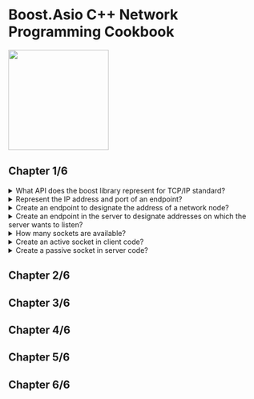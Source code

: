 # Boost.Asio C++ Network Programming Cookbook
<img src="../covers/9781783986545.jpg" width="200"/>

## Chapter 1/6

<details>
<summary>What API does the boost library represent for TCP/IP standard?</summary>

> The TCP/IP standard does not standardize the protocol API implementation;
> therefore, several API implementations exist. However, the one based on
> Berkeley Sockets API is the most widely used.

> **Resources**
> - Boost.Asio C++ Network Programming Cookbook - Chapter 1

> **References**
> ---
</details>

<details>
<summary>Represent the IP address and port of an endpoint?</summary>

> ```cpp
> #include <boost/asio.hpp>
>
> int main()
> {
>     boost::asio::ip::address_v4 address{boost::asio::ip::address_v4::from_string("127.0.0.1")};
>     boost::asio::ip::address_v6 address{boost::asio::ip::address_v6::any()};
>     boost::asio::ip::address address{boost::asio::ip::address::from_string("127.0.0.1")};
>     boost::asio::ip::port_type port{80};
> }
> ``````
>
> ---
> **Resources**
> - Boost.Asio C++ Network Programming Cookbook - Chapter 1
> ---
> **References**
> ---
</details>


<details>
<summary>Create an endpoint to designate the address of a network node?</summary>

> A pair of values consisting of an IP address and a protocol port number that
> uniquely identifies a particular application running on a particular host in
> a computer network is called an endpoint.
>
> The client application uses an endpoint to designate a particular server
> application it wants to communicate with.
>
> 1. Obtain the server application's IP address and port number. The IP address
>    should be specified as a string in the dot-decimal (IPv4) or hexadecimal
>    (IPv6) notation.
> 2. Represent the raw IP address as an object of the `asio::ip::address`
>    class.
> 3. Instantiate the object of the `asio::ip::tcp::endpoint` class from the
>    address object created in step 2 and a port number.
> 4. The endpoint is ready to be used to designate the server application in
>    Boost.Asio communication related methods.
>
> The server application uses an endpoint to specify a local IP address and a
> port number on which it wants to receive incoming messages from clients. If
> there is more than one IP address on the host, the server application will
> want to create a special endpoint representing all IP addresses at once.
>
> 1. Obtain the protocol port number on which the server will listen for
>    incoming requests.
> 2. Create a special instance of the `asio::ip::address` object representing
>    all IP addresses available on the host running the server.
> 3. Instantiate an object of the `asio::ip::tcp::endpoint` class from the
>    address object created in step 2 and a port number.
> 4. The endpoint is ready to be used to specify to the operating system that
>    the server wants to listen for incoming messages on all IP addresses and a
>    particular protocol port number.
>
> ```cpp
> #include <string>
> #include <boost/asio.hpp>
>
> int main()
> {
>     boost::asio::ip::address address{boost::asio::ip::address::from_string("localhost")};
>     boost::asio::ip::port_type port{80};
>     boost::asio::ip::tcp::endpoint endpoint{address, port};
> }
> ``````
>
> ---
> **Resources**
> - Boost.Asio C++ Network Programming Cookbook - Chapter 1
> ---
> **References**
> ---
</details>

<details>
<summary>Create an endpoint in the server to designate addresses on which the server wants to listen?</summary>

> ```cpp
> #include <boost/asio.hpp>
>
> int main()
> {
>     unsigned short port{8080};
>     auto address{boost::asio::ip::address_v6::any()};
>     boost::asio::ip::tcp::endpoint endpoint{address, port};
> }
> ``````
>
> The IP-protocol-version-agnostic class `asio::ip::address` does not provide
> the `any()` method. The server application must explicitly specify whether it
> wants to receive requests either on IPv4 or on IPv6 addresses by using the
> object returned by the `any()` method of either the `asio::ip::address_v4` or
> `asio::ip::address_v6` class correspondingly.
>
> ---
> **Resources**
> - Boost.Asio C++ Network Programming Cookbook - Chapter 1
>
> ---
> **References**
> ---
</details>

<details>
<summary>How many sockets are available?</summary>

> Basically, there are two types of sockets. A socket intended to be used to
> send and receive data to and from a remote application or to initiate a
> connection establishment process with it is called an active socket, whereas
> a passive socket is the one used to passively wait for incoming connection
> requests from remote applications.
>
> ```cpp
> #include <boost/asio.hpp>
>
> boost::asio::ip::tcp::socket{}; // active socket
> boost::asio::ip::tcp::acceptor{}; // passive socket
> ``````
>
> ---
> **Resources**
> - 1
>
> ---
> **References**
> ---
</details>

<details>
<summary>Create an active socket in client code?</summary>

> 1. Create an instance of the `boost::asio::io_service` class or use the one
>    that has been created earlier.
> 2. Create an object of the class that represents the transport layer protocol
>    (TCP or UDP) and the version of the underlying IP protocol (IPv4 or IPv6)
>    over which the socket is intended to communicate.
> 3. Create an object representing a socket corresponding to the required
>    protocol type. Pass the object of `boost::asio::io_service` class to the
>    socket's constructor.
> 4. Call the socket's `open()` method, passing the object representing the
>    protocol created in step 2 as an argument.
>
> ```cpp
> #include <boost/asio.hpp>
>
> int main()
> {
>     boost::asio::io_context service;
>     boost::asio::ip::tcp::socket socket{service};
>     boost::asio::ip::tcp protocol{boost::asio::ip::tcp::v4()};
>     socket.open(protocol);
>     socket.close();
> }
> ``````
>
> The `boost::asio::ip::tcp::socket` constructor throws an exception of the
> type `boost::system::system_error` if it fails.
>
> In Boost.Asio, opening a socket means associating it with full set of
> parameters describing a specific protocol over which the socket is intended
> to be communicating. When the Boost.Asio socket object is provided with these
> parameters, it has enough information to allocate a real socket object of the
> underlying operating system.
>
> ---
> **Resources**
> - Boost.Asio C++ Network Programming Cookbook - Chapter 1
> ---
> **References**
> ---
</details>

<details>
<summary>Create a passive socket in server code?</summary>

> A passive socket or acceptor socket is a type of socket that is used to wait
> for connection establishment requests from remote applications that
> communicate over the TCP protocol.
>
> This definition has two important implications:
>
> - Passive sockets are used only in server applications or hybrid applications
>   that may play both roles of the client and server.
> - Passive sockets are defined only for the TCP protocol. As the UDP protocol
>   doesn't imply connection establishment, there is no need for a passive
>   socket when communication is performed over UDP.
>
> To create an acceptor socket:
>
1. Create an instance of the `boost::asio::io_service` class or use the one
   that has been created earlier.
2. Create an object of the `boost::asio::ip::tcp` class that represents the TCP
   protocol and the required version of the underlying IP protocol (IPv4 or
   IPv6).
3. Create an object of the `boost::asio::ip::tcp::acceptor` class representing
   an acceptor socket, passing the object of the `boost::asio::io_service`
   class to its constructor.
4. Call the acceptor socket's `open()` method, passing the object representing
   the protocol created in step 2 as an argument.
>
> ```cpp
> #include <boost/asio.hpp>
>
> int main()
> {
>     boost::asio::io_context service;
>     boost::asio::ip::tcp::acceptor acceptor{service};
>     boost::asio::ip::tcp protocol{boost::asio::ip::tcp::v6()};
>     acceptor.open(protocol);
>     acceptor.close();
> }
> ``````
>
> ---
> **Resources**
> - Boost.Asio C++ Network Programming Cookbook - Chapter 1
> ---
> **References**
> ---
</details>

## Chapter 2/6
## Chapter 3/6
## Chapter 4/6
## Chapter 5/6
## Chapter 6/6
